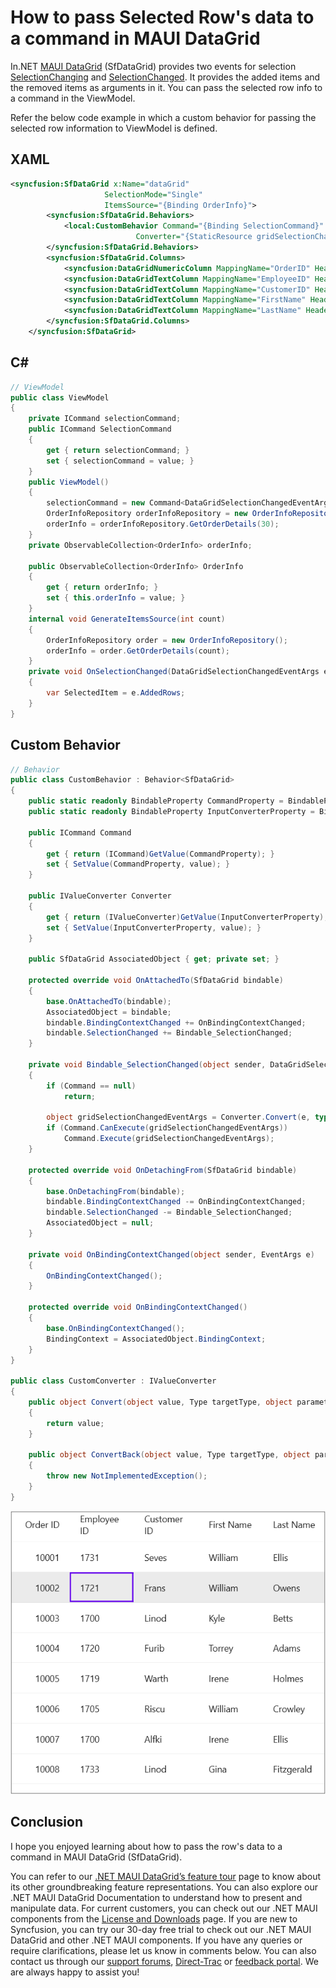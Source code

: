 # How to pass Selected Row's data to a command in MAUI DataGrid
In.NET [MAUI DataGrid](https://www.syncfusion.com/maui-controls/maui-datagrid) (SfDataGrid) provides two events for selection [SelectionChanging](https://help.syncfusion.com/cr/maui/Syncfusion.Maui.DataGrid.SfDataGrid.html#Syncfusion_Maui_DataGrid_SfDataGrid_SelectionChanging) and [SelectionChanged](https://help.syncfusion.com/cr/maui/Syncfusion.Maui.DataGrid.SfDataGrid.html#Syncfusion_Maui_DataGrid_SfDataGrid_SelectionChanged). It provides the added items and the removed items as arguments in it. You can pass the selected row info to a command in the ViewModel.

Refer the below code example in which a custom behavior for passing the selected row information to ViewModel is defined.

## XAML
```XML
<syncfusion:SfDataGrid x:Name="dataGrid"
                     SelectionMode="Single"
                     ItemsSource="{Binding OrderInfo}">
        <syncfusion:SfDataGrid.Behaviors>
            <local:CustomBehavior Command="{Binding SelectionCommand}"
                            Converter="{StaticResource gridSelectionChangedEventArgs}" />
        </syncfusion:SfDataGrid.Behaviors>
        <syncfusion:SfDataGrid.Columns>
            <syncfusion:DataGridNumericColumn MappingName="OrderID" HeaderText="Order ID" Format="d"/>
            <syncfusion:DataGridTextColumn MappingName="EmployeeID" HeaderText="Employee ID"/>
            <syncfusion:DataGridTextColumn MappingName="CustomerID" HeaderText="Customer ID"/>
            <syncfusion:DataGridTextColumn MappingName="FirstName" HeaderText="First Name"/>
            <syncfusion:DataGridTextColumn MappingName="LastName" HeaderText="Last Name"/>
        </syncfusion:SfDataGrid.Columns>
    </syncfusion:SfDataGrid>
```
## C#
```C#
// ViewModel
public class ViewModel
{
    private ICommand selectionCommand;
    public ICommand SelectionCommand
    {
        get { return selectionCommand; }
        set { selectionCommand = value; }
    }
    public ViewModel()
    {
        selectionCommand = new Command<DataGridSelectionChangedEventArgs>(OnSelectionChanged);
        OrderInfoRepository orderInfoRepository = new OrderInfoRepository();
        orderInfo = orderInfoRepository.GetOrderDetails(30);
    }
    private ObservableCollection<OrderInfo> orderInfo;

    public ObservableCollection<OrderInfo> OrderInfo
    {
        get { return orderInfo; }
        set { this.orderInfo = value; }
    }
    internal void GenerateItemsSource(int count)
    {
        OrderInfoRepository order = new OrderInfoRepository();
        orderInfo = order.GetOrderDetails(count);
    }
    private void OnSelectionChanged(DataGridSelectionChangedEventArgs e)
    {
        var SelectedItem = e.AddedRows;            
    }
} 
```
## Custom Behavior
```C#
// Behavior
public class CustomBehavior : Behavior<SfDataGrid>
{
    public static readonly BindableProperty CommandProperty = BindableProperty.Create("Command", typeof(ICommand), typeof(CustomBehavior), null);
    public static readonly BindableProperty InputConverterProperty = BindableProperty.Create("Converter", typeof(IValueConverter), typeof(CustomBehavior), null);

    public ICommand Command
    {
        get { return (ICommand)GetValue(CommandProperty); }
        set { SetValue(CommandProperty, value); }
    }

    public IValueConverter Converter
    {
        get { return (IValueConverter)GetValue(InputConverterProperty); }
        set { SetValue(InputConverterProperty, value); }
    }

    public SfDataGrid AssociatedObject { get; private set; }

    protected override void OnAttachedTo(SfDataGrid bindable)
    {
        base.OnAttachedTo(bindable);
        AssociatedObject = bindable;
        bindable.BindingContextChanged += OnBindingContextChanged;
        bindable.SelectionChanged += Bindable_SelectionChanged;
    }

    private void Bindable_SelectionChanged(object sender, DataGridSelectionChangedEventArgs e)
    {
        if (Command == null)
            return;

        object gridSelectionChangedEventArgs = Converter.Convert(e, typeof(object), null, null);
        if (Command.CanExecute(gridSelectionChangedEventArgs))
            Command.Execute(gridSelectionChangedEventArgs);
    }

    protected override void OnDetachingFrom(SfDataGrid bindable)
    {
        base.OnDetachingFrom(bindable);
        bindable.BindingContextChanged -= OnBindingContextChanged;
        bindable.SelectionChanged -= Bindable_SelectionChanged;
        AssociatedObject = null;
    }

    private void OnBindingContextChanged(object sender, EventArgs e)
    {
        OnBindingContextChanged();
    }

    protected override void OnBindingContextChanged()
    {
        base.OnBindingContextChanged();
        BindingContext = AssociatedObject.BindingContext;
    }
}

public class CustomConverter : IValueConverter
{
    public object Convert(object value, Type targetType, object parameter, CultureInfo culture)
    {
        return value;
    }

    public object ConvertBack(object value, Type targetType, object parameter, CultureInfo culture)
    {
        throw new NotImplementedException();
    }
} 
```
![SelectedDataPassed](SelectedData.png)
## Conclusion
I hope you enjoyed learning about how to pass the row's data to a command  in MAUI DataGrid (SfDataGrid).

You can refer to our [.NET MAUI DataGrid’s feature tour](https://www.syncfusion.com/maui-controls/maui-datagrid) page to know about its other groundbreaking feature representations. You can also explore our .NET MAUI DataGrid Documentation to understand how to present and manipulate data.
For current customers, you can check out our .NET MAUI components from the [License and Downloads](https://www.syncfusion.com/account/downloads) page. If you are new to Syncfusion, you can try our 30-day free trial to check out our .NET MAUI DataGrid and other .NET MAUI components.
If you have any queries or require clarifications, please let us know in comments below. You can also contact us through our [support forums](https://www.syncfusion.com/forums), [Direct-Trac](https://support.syncfusion.com/account/login?ReturnUrl=%2Faccount%2Fconnect%2Fauthorize%2Fcallback%3Fclient_id%3Dc54e52f3eb3cde0c3f20474f1bc179ed%26redirect_uri%3Dhttps%253A%252F%252Fsupport.syncfusion.com%252Fagent%252Flogincallback%26response_type%3Dcode%26scope%3Dopenid%2520profile%2520agent.api%2520integration.api%2520offline_access%2520kb.api%26state%3D8db41f98953a4d9ba40407b150ad4cf2%26code_challenge%3DvwHoT64z2h21eP_A9g7JWtr3vp3iPrvSjfh5hN5C7IE%26code_challenge_method%3DS256%26response_mode%3Dquery) or [feedback portal](https://www.syncfusion.com/feedback/maui?control=sfdatagrid). We are always happy to assist you!

